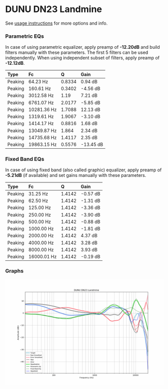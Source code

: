 # DUNU DN23 Landmine
See [usage instructions](https://github.com/jaakkopasanen/AutoEq#usage) for more options and info.

### Parametric EQs
In case of using parametric equalizer, apply preamp of **-12.20dB** and build filters manually
with these parameters. The first 5 filters can be used independently.
When using independent subset of filters, apply preamp of **-12.12dB**.

| Type    | Fc          |      Q | Gain      |
|:--------|:------------|:-------|:----------|
| Peaking | 64.23 Hz    | 0.8334 | 0.94 dB   |
| Peaking | 160.61 Hz   | 0.3402 | -4.56 dB  |
| Peaking | 3012.58 Hz  | 1.19   | 7.21 dB   |
| Peaking | 6761.07 Hz  | 2.0177 | -5.85 dB  |
| Peaking | 10281.36 Hz | 1.7088 | 12.13 dB  |
| Peaking | 1319.61 Hz  | 1.9067 | -3.10 dB  |
| Peaking | 1414.17 Hz  | 0.8816 | 1.68 dB   |
| Peaking | 13049.87 Hz | 1.864  | 2.34 dB   |
| Peaking | 14735.68 Hz | 1.4117 | 2.35 dB   |
| Peaking | 19863.15 Hz | 0.5576 | -13.45 dB |

### Fixed Band EQs
In case of using fixed band (also called graphic) equalizer, apply preamp of **-5.21dB**
(if available) and set gains manually with these parameters.

| Type    | Fc          |      Q | Gain     |
|:--------|:------------|:-------|:---------|
| Peaking | 31.25 Hz    | 1.4142 | -0.57 dB |
| Peaking | 62.50 Hz    | 1.4142 | -1.31 dB |
| Peaking | 125.00 Hz   | 1.4142 | -3.36 dB |
| Peaking | 250.00 Hz   | 1.4142 | -3.90 dB |
| Peaking | 500.00 Hz   | 1.4142 | -0.88 dB |
| Peaking | 1000.00 Hz  | 1.4142 | -1.81 dB |
| Peaking | 2000.00 Hz  | 1.4142 | 4.37 dB  |
| Peaking | 4000.00 Hz  | 1.4142 | 3.28 dB  |
| Peaking | 8000.00 Hz  | 1.4142 | 3.93 dB  |
| Peaking | 16000.01 Hz | 1.4142 | -0.19 dB |

### Graphs
![](./DUNU%20DN23%20Landmine.png)
